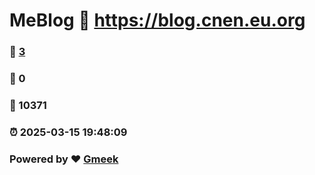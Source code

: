 # MeBlog :link: https://blog.cnen.eu.org 
### :page_facing_up: [3](https://blog.cnen.eu.org/tag.html) 
### :speech_balloon: 0 
### :hibiscus: 10371 
### :alarm_clock: 2025-03-15 19:48:09 
### Powered by :heart: [Gmeek](https://github.com/Meekdai/Gmeek)
